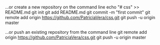 …or create a new repository on the command line
echo "# css" >> README.md
git init
git add README.md
git commit -m "first commit"
git remote add origin https://github.com/PatriciaVera/css.git
git push -u origin master

…or push an existing repository from the command line
git remote add origin https://github.com/PatriciaVera/css.git
git push -u origin master
